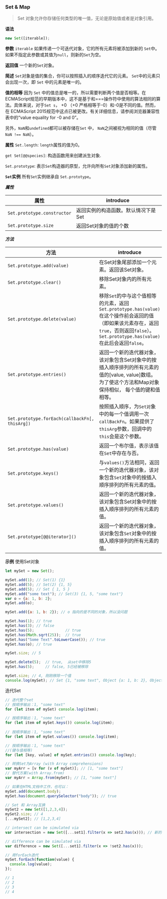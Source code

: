 ### Set & Map

> Set 对象允许你存储任何类型的唯一值，无论是原始值或者是对象引用。

**语法**

```javaScript
new Set([iterable]);
```
**参数**
`iterable`
如果传递一个可迭代对象，它的所有元素将被添加到新的 `Set`中。如果不指定此参数或其值为`null`，则新的`Set`为空。

**返回值**
一个新的`Set`对象。

**简述**
`Set`对象是值的集合，你可以按照插入的顺序迭代它的元素。 `Set`中的元素只会出现一次，即 `Set` 中的元素是唯一的。

**值的相等**
因为 `Set` 中的值总是唯一的，所以需要判断两个值是否相等。在ECMAScript规范的早期版本中，这不是基于和===操作符中使用的算法相同的算法。具体来说，对于`Set s`， +0 （+0 严格相等于-0）和-0是不同的值。然而，在 ECMAScript 2015规范中这点已被更改。有关详细信息，请参阅浏览器兼容性 表中的“value equality for -0 and 0”。

另外，`NaN`和`undefined`都可以被存储在`Set` 中， `NaN`之间被视为相同的值（尽管 `NaN !== NaN`）。


**属性**
`Set.length`:
`length`属性的值为0。

`get Set[@@species]`:
构造函数用来创建派生对象.

`Set.prototype`:
表示`Set`构造器的原型，允许向所有`Set`对象添加新的属性。

**`Set`实例**
所有`Set`实例继承自 `Set.prototype`。

***属性***


|属性|introduce|
|---|---|
|`Set.prototype.constructor`|返回实例的构造函数。默认情况下是Set|
|`Set.prototype.size`|返回Set对象的值的个数|

***方法***

|方法|introduce|
|---|---|
|`Set.prototype.add(value)`|在Set对象尾部添加一个元素。返回该Set对象。|
|`Set.prototype.clear()`|移除Set对象内的所有元素。|
|`Set.prototype.delete(value)`|移除`Set`的中与这个值相等的元素，返回`Set.prototype.has(value)`在这个操作前会返回的值（即如果该元素存在，返回`true`，否则返回`false`）。`Set.prototype.has(value)`在此后会返回`false`。|
|`Set.prototype.entries()`|返回一个新的迭代器对象，该对象包含Set对象中的按插入顺序排列的所有元素的值的[value, value]数组。为了使这个方法和Map对象保持相似， 每个值的键和值相等。|
|`Set.prototype.forEach(callbackFn[, thisArg])`|按照插入顺序，为`Set对`象中的每一个值调用一次`callBackFn`。如果提供了`thisArg`参数，回调中的`this`会是这个参数。|
|`Set.prototype.has(value)`|返回一个布尔值，表示该值在`Set`中存在与否。|
|`Set.prototype.keys()`|与`values()`方法相同，返回一个新的迭代器对象，该对象包含`Set`对象中的按插入顺序排列的所有元素的值。|
|`Set.prototype.values()`|返回一个新的迭代器对象，该对象包含Set对象中的按插入顺序排列的所有元素的值。|
|`Set.prototype[@@iterator]()`|返回一个新的迭代器对象，该对象包含`Set`对象中的按插入顺序排列的所有元素的值。|


**示例**
使用Set对象

```javaScript
let mySet = new Set();

mySet.add(1); // Set(1) {1}
mySet.add(5); // Set(2) {1, 5}
mySet.add(5); // Set { 1, 5 }
mySet.add("some text"); // Set(3) {1, 5, "some text"}
var o = {a: 1, b: 2};
mySet.add(o);

mySet.add({a: 1, b: 2}); // o 指向的是不同的对象，所以没问题

mySet.has(1); // true
mySet.has(3); // false
mySet.has(5);              // true
mySet.has(Math.sqrt(25));  // true
mySet.has("Some Text".toLowerCase()); // true
mySet.has(o); // true

mySet.size; // 5

mySet.delete(5);  // true,  从set中移除5
mySet.has(5);     // false, 5已经被移除

mySet.size; // 4, 刚刚移除一个值
console.log(mySet); // Set {1, "some text", Object {a: 1, b: 2}, Object {a: 1, b: 2}}
```

迭代Set

```javaScript
// 迭代整个set
// 按顺序输出：1, "some text" 
for (let item of mySet) console.log(item);

// 按顺序输出：1, "some text" 
for (let item of mySet.keys()) console.log(item);
 
// 按顺序输出：1, "some text" 
for (let item of mySet.values()) console.log(item);

// 按顺序输出：1, "some text" 
//(键与值相等)
for (let [key, value] of mySet.entries()) console.log(key);

// 转换Set为Array (with Array comprehensions)
var myArr = [v for (v of mySet)]; // [1, "some text"]
// 替代方案(with Array.from)
var myArr = Array.from(mySet); // [1, "some text"]

// 如果在HTML文档中工作，也可以：
mySet.add(document.body);
mySet.has(document.querySelector("body")); // true

// Set 和 Array互换
mySet2 = new Set([1,2,3,4]);
mySet2.size; // 4
[...mySet2]; // [1,2,3,4]

// intersect can be simulated via 
var intersection = new Set([...set1].filter(x => set2.has(x))); // 新的迭代器对象

// difference can be simulated via
var difference = new Set([...set1].filter(x => !set2.has(x)));

// 用forEach迭代
mySet.forEach(function(value) {
  console.log(value);
});

// 1
// 2
// 3
// 4

```





























































































































































































































































































































































































































































































































































































































































































